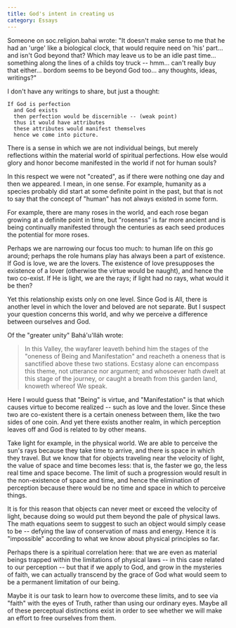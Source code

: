 ```yaml
---
title: God's intent in creating us
category: Essays
---
```


Someone on soc.religion.bahai wrote: "It doesn't make sense to me that
he had an 'urge' like a biological clock, that would require need on
'his' part... and isn't God beyond that?  Which may leave us to be an
idle past time... something along the lines of a childs toy truck --
hmm... can't really buy that either... bordom seems to be beyond God
too... any thoughts, ideas, writings?"

I don't have any writings to share, but just a thought:

    If God is perfection
      and God exists
      then perfection would be discernible -- (weak point)
      thus it would have attributes
      these attributes would manifest themselves
      hence we come into picture.

There is a sense in which we are not individual beings, but merely
reflections within the material world of spiritual perfections.  How
else would glory and honor become manifested in the world if not for
human souls?

In this respect we were not "created", as if there were nothing one day
and then we appeared.  I mean, in one sense.  For example, humanity as a
species probably did start at some definite point in the past, but that
is not to say that the concept of "human" has not always existed in some
form.

For example, there are many roses in the world, and each rose began
growing at a definite point in time, but "roseness" is far more ancient
and is being continually manifested through the centuries as each seed
produces the potential for more roses.

Perhaps we are narrowing our focus too much: to human life on *this* go
around; perhaps the role humans play has always been a part of
existence.  If God is love, we are the lovers.  The existence of love
presupposes the existence of a lover (otherwise the virtue would be
naught), and hence the two co-exist.  If He is light, we are the rays;
if light had no rays, what would it be then?

Yet this relationship exists only on one level.  Since God is All, there
is another level in which the lover and beloved are not separate.  But I
suspect your question concerns this world, and why we perceive a
difference between ourselves and God.

Of the "greater unity" Bahá'u'lláh wrote:

> In this Valley, the wayfarer leaveth behind him the stages of the
> "oneness of Being and Manifestation" and reacheth a oneness that is
> sanctified above these two stations.  Ecstasy alone can encompass this
> theme, not utterance nor argument; and whosoever hath dwelt at this
> stage of the journey, or caught a breath from this garden land,
> knoweth whereof We speak.

Here I would guess that "Being" is virtue, and "Manifestation" is that
which causes virtue to become realized -- such as love and the lover.
Since these two are co-existent there is a certain oneness between them,
like the two sides of one coin.  And yet there exists another realm, in
which perception leaves off and God is related to by other means.

Take light for example, in the physical world.  We are able to perceive
the sun's rays because they take time to arrive, and there is space in
which they travel.  But we know that for objects traveling near the
velocity of light, the value of space and time becomes less: that is,
the faster we go, the less real time and space become.  The limit of
such a progression would result in the non-existence of space and time,
and hence the elimination of perception because there would be no time
and space in which to perceive things.

It is for this reason that objects can never meet or exceed the velocity
of light, because doing so would put them beyond the pale of physical
laws.  The math equations seem to suggest to such an object would simply
cease to be -- defying the law of conservation of mass and energy.
Hence it is "impossible" according to what we know about physical
principles so far.

Perhaps there is a spiritual correlation here: that we are even as
material beings trapped within the limitations of physical laws -- in
this case related to our perception -- but that if we apply to God, and
grow in the mysteries of faith, we can actually transcend by the grace
of God what would seem to be a permanent limitation of our being.

Maybe it is our task to learn how to overcome these limits, and to see
via "faith" with the eyes of Truth, rather than using our ordinary eyes.
Maybe all of these perceptual distinctions exist in order to see whether
we will make an effort to free ourselves from them.


